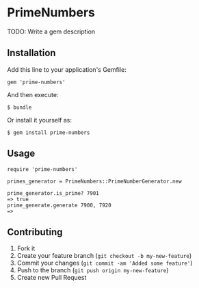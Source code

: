 # PrimeNumbers

TODO: Write a gem description

## Installation

Add this line to your application's Gemfile:

    gem 'prime-numbers'

And then execute:

    $ bundle

Or install it yourself as:

    $ gem install prime-numbers

## Usage

    require 'prime-numbers'

    primes_generator = PrimeNumbers::PrimeNumberGenerator.new

    prime_generator.is_prime? 7901
    => true
    prime_generate.generate 7900, 7920
    =>


## Contributing

1. Fork it
2. Create your feature branch (`git checkout -b my-new-feature`)
3. Commit your changes (`git commit -am 'Added some feature'`)
4. Push to the branch (`git push origin my-new-feature`)
5. Create new Pull Request
